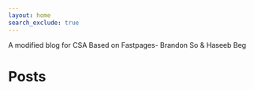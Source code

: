 ```yaml
---
layout: home
search_exclude: true
---
```

A modified blog for CSA Based on Fastpages- Brandon So & Haseeb Beg   



# Posts
